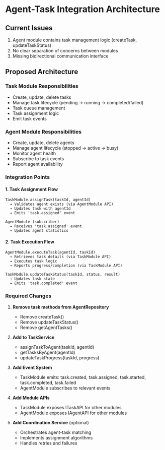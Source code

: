 # Agent-Task Integration Architecture

## Current Issues
1. Agent module contains task management logic (createTask, updateTaskStatus)
2. No clear separation of concerns between modules
3. Missing bidirectional communication interface

## Proposed Architecture

### Task Module Responsibilities
- Create, update, delete tasks
- Manage task lifecycle (pending → running → completed/failed)
- Task queue management
- Task assignment logic
- Emit task events

### Agent Module Responsibilities  
- Create, update, delete agents
- Manage agent lifecycle (stopped → active → busy)
- Monitor agent health
- Subscribe to task events
- Report agent availability

### Integration Points

#### 1. Task Assignment Flow
```
TaskModule.assignTask(taskId, agentId) 
  → Validates agent exists (via AgentModule API)
  → Updates task with agentId
  → Emits 'task.assigned' event
  
AgentModule (subscriber)
  → Receives 'task.assigned' event
  → Updates agent statistics
```

#### 2. Task Execution Flow
```
AgentModule.executeTask(agentId, taskId)
  → Retrieves task details (via TaskModule API)
  → Executes task logic
  → Reports progress/completion (via TaskModule API)
  
TaskModule.updateTaskStatus(taskId, status, result)
  → Updates task state
  → Emits 'task.completed' event
```

### Required Changes

1. **Remove task methods from AgentRepository**
   - Remove createTask()
   - Remove updateTaskStatus()
   - Remove getAgentTasks()

2. **Add to TaskService**
   - assignTaskToAgent(taskId, agentId)
   - getTasksByAgent(agentId) 
   - updateTaskProgress(taskId, progress)

3. **Add Event System**
   - TaskModule emits: task.created, task.assigned, task.started, task.completed, task.failed
   - AgentModule subscribes to relevant events

4. **Add Module APIs**
   - TaskModule exposes ITaskAPI for other modules
   - AgentModule exposes IAgentAPI for other modules

5. **Add Coordination Service** (optional)
   - Orchestrates agent-task matching
   - Implements assignment algorithms
   - Handles retries and failures